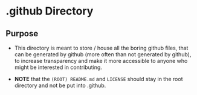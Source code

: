# .github Directory 

## Purpose
* This directory is meant to store / house all the boring github files, that can be generated by github (more often than not generated by github), to increase transparency and make it more accessible to anyone who might be interested in contributing.

* **NOTE** that the `(ROOT) README.md` and `LICENSE` should stay in the root directory and not be put into .github.
